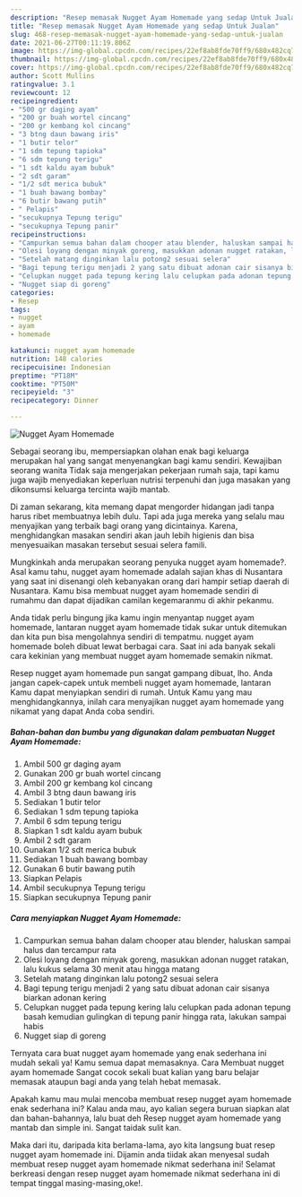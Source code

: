 ```yaml
---
description: "Resep memasak Nugget Ayam Homemade yang sedap Untuk Jualan"
title: "Resep memasak Nugget Ayam Homemade yang sedap Untuk Jualan"
slug: 468-resep-memasak-nugget-ayam-homemade-yang-sedap-untuk-jualan
date: 2021-06-27T00:11:19.806Z
image: https://img-global.cpcdn.com/recipes/22ef8ab8fde70ff9/680x482cq70/nugget-ayam-homemade-foto-resep-utama.jpg
thumbnail: https://img-global.cpcdn.com/recipes/22ef8ab8fde70ff9/680x482cq70/nugget-ayam-homemade-foto-resep-utama.jpg
cover: https://img-global.cpcdn.com/recipes/22ef8ab8fde70ff9/680x482cq70/nugget-ayam-homemade-foto-resep-utama.jpg
author: Scott Mullins
ratingvalue: 3.1
reviewcount: 12
recipeingredient:
- "500 gr daging ayam"
- "200 gr buah wortel cincang"
- "200 gr kembang kol cincang"
- "3 btng daun bawang iris"
- "1 butir telor"
- "1 sdm tepung tapioka"
- "6 sdm tepung terigu"
- "1 sdt kaldu ayam bubuk"
- "2 sdt garam"
- "1/2 sdt merica bubuk"
- "1 buah bawang bombay"
- "6 butir bawang putih"
- " Pelapis"
- "secukupnya Tepung terigu"
- "secukupnya Tepung panir"
recipeinstructions:
- "Campurkan semua bahan dalam chooper atau blender, haluskan sampai halus dan tercampur rata"
- "Olesi loyang dengan minyak goreng, masukkan adonan nugget ratakan, lalu kukus selama 30 menit atau hingga matang"
- "Setelah matang dinginkan lalu potong2 sesuai selera"
- "Bagi tepung terigu menjadi 2 yang satu dibuat adonan cair sisanya biarkan adonan kering"
- "Celupkan nugget pada tepung kering lalu celupkan pada adonan tepung basah kemudian gulingkan di tepung panir hingga rata, lakukan sampai habis"
- "Nugget siap di goreng"
categories:
- Resep
tags:
- nugget
- ayam
- homemade

katakunci: nugget ayam homemade 
nutrition: 148 calories
recipecuisine: Indonesian
preptime: "PT18M"
cooktime: "PT50M"
recipeyield: "3"
recipecategory: Dinner

---
```



![Nugget Ayam Homemade](https://img-global.cpcdn.com/recipes/22ef8ab8fde70ff9/680x482cq70/nugget-ayam-homemade-foto-resep-utama.jpg)

Sebagai seorang ibu, mempersiapkan olahan enak bagi keluarga merupakan hal yang sangat menyenangkan bagi kamu sendiri. Kewajiban seorang  wanita Tidak saja mengerjakan pekerjaan rumah saja, tapi kamu juga wajib menyediakan keperluan nutrisi terpenuhi dan juga masakan yang dikonsumsi keluarga tercinta wajib mantab.

Di zaman  sekarang, kita memang dapat mengorder hidangan jadi tanpa harus ribet membuatnya lebih dulu. Tapi ada juga mereka yang selalu mau menyajikan yang terbaik bagi orang yang dicintainya. Karena, menghidangkan masakan sendiri akan jauh lebih higienis dan bisa menyesuaikan masakan tersebut sesuai selera famili. 



Mungkinkah anda merupakan seorang penyuka nugget ayam homemade?. Asal kamu tahu, nugget ayam homemade adalah sajian khas di Nusantara yang saat ini disenangi oleh kebanyakan orang dari hampir setiap daerah di Nusantara. Kamu bisa membuat nugget ayam homemade sendiri di rumahmu dan dapat dijadikan camilan kegemaranmu di akhir pekanmu.

Anda tidak perlu bingung jika kamu ingin menyantap nugget ayam homemade, lantaran nugget ayam homemade tidak sukar untuk ditemukan dan kita pun bisa mengolahnya sendiri di tempatmu. nugget ayam homemade boleh dibuat lewat berbagai cara. Saat ini ada banyak sekali cara kekinian yang membuat nugget ayam homemade semakin nikmat.

Resep nugget ayam homemade pun sangat gampang dibuat, lho. Anda jangan capek-capek untuk membeli nugget ayam homemade, lantaran Kamu dapat menyiapkan sendiri di rumah. Untuk Kamu yang mau menghidangkannya, inilah cara menyajikan nugget ayam homemade yang nikamat yang dapat Anda coba sendiri.

<!--inarticleads1-->

##### Bahan-bahan dan bumbu yang digunakan dalam pembuatan Nugget Ayam Homemade:

1. Ambil 500 gr daging ayam
1. Gunakan 200 gr buah wortel cincang
1. Ambil 200 gr kembang kol cincang
1. Ambil 3 btng daun bawang iris
1. Sediakan 1 butir telor
1. Sediakan 1 sdm tepung tapioka
1. Ambil 6 sdm tepung terigu
1. Siapkan 1 sdt kaldu ayam bubuk
1. Ambil 2 sdt garam
1. Gunakan 1/2 sdt merica bubuk
1. Sediakan 1 buah bawang bombay
1. Gunakan 6 butir bawang putih
1. Siapkan  Pelapis
1. Ambil secukupnya Tepung terigu
1. Siapkan secukupnya Tepung panir




<!--inarticleads2-->

##### Cara menyiapkan Nugget Ayam Homemade:

1. Campurkan semua bahan dalam chooper atau blender, haluskan sampai halus dan tercampur rata
1. Olesi loyang dengan minyak goreng, masukkan adonan nugget ratakan, lalu kukus selama 30 menit atau hingga matang
1. Setelah matang dinginkan lalu potong2 sesuai selera
1. Bagi tepung terigu menjadi 2 yang satu dibuat adonan cair sisanya biarkan adonan kering
1. Celupkan nugget pada tepung kering lalu celupkan pada adonan tepung basah kemudian gulingkan di tepung panir hingga rata, lakukan sampai habis
1. Nugget siap di goreng




Ternyata cara buat nugget ayam homemade yang enak sederhana ini mudah sekali ya! Kamu semua dapat memasaknya. Cara Membuat nugget ayam homemade Sangat cocok sekali buat kalian yang baru belajar memasak ataupun bagi anda yang telah hebat memasak.

Apakah kamu mau mulai mencoba membuat resep nugget ayam homemade enak sederhana ini? Kalau anda mau, ayo kalian segera buruan siapkan alat dan bahan-bahannya, lalu buat deh Resep nugget ayam homemade yang mantab dan simple ini. Sangat taidak sulit kan. 

Maka dari itu, daripada kita berlama-lama, ayo kita langsung buat resep nugget ayam homemade ini. Dijamin anda tiidak akan menyesal sudah membuat resep nugget ayam homemade nikmat sederhana ini! Selamat berkreasi dengan resep nugget ayam homemade nikmat sederhana ini di tempat tinggal masing-masing,oke!.

